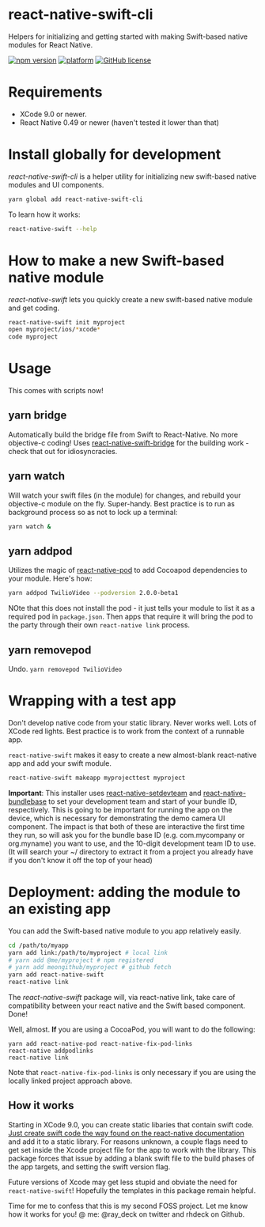 # react-native-swift-cli

Helpers for initializing and getting started with making Swift-based native modules for React Native.

[![npm version](https://badge.fury.io/js/react-native-swift-cli.svg?style=flat)](https://badge.fury.io/js/react-native-swift-cli)
[![platform](https://img.shields.io/badge/platform-iOS-lightgrey.svg?style=flat)](https://github.com/rhdeck/react-native-swift-cli)
[![GitHub license](https://img.shields.io/github/license/mashape/apistatus.svg?style=flat)](https://github.com/rhdeck/react-native-swift-cli/blob/master/LICENSE)

# Requirements

* XCode 9.0 or newer.
* React Native 0.49 or newer (haven't tested it lower than that)

# Install globally for development

_react-native-swift-cli_ is a helper utility for initializing new swift-based native modules and UI components.

```bash
yarn global add react-native-swift-cli
```

To learn how it works:

```bash
react-native-swift --help
```

# How to make a new Swift-based native module

_react-native-swift_ lets you quickly create a new swift-based native module and get coding.

```bash
react-native-swift init myproject
open myproject/ios/*xcode*
code myproject
```

# Usage

This comes with scripts now!

## yarn bridge

Automatically build the bridge file from Swift to React-Native. No more objective-c coding! Uses [react-native-swift-bridge](https://npmjs.org/package/react-native-swift-bridge) for the building work - check that out for idiosyncracies.

## yarn watch

Will watch your swift files (in the module) for changes, and rebuild your objective-c module on the fly. Super-handy. Best practice is to run as background process so as not to lock up a terminal:

```bash
yarn watch &
```

## yarn addpod

Utilizes the magic of [react-native-pod](https://npmjs.com/package/react-native-pod) to add Cocoapod dependencies to your module. Here's how:

```bash
yarn addpod TwilioVideo --podversion 2.0.0-beta1
```

NOte that this does not install the pod - it just tells your module to list it as a required pod in `package.json`. Then apps that require it will bring the pod to the party through their own `react-native link` process.

## yarn removepod

Undo. `yarn removepod TwilioVideo`

# Wrapping with a test app

Don't develop native code from your static library. Never works well. Lots of XCode red lights. Best practice is to work from the context of a runnable app.

`react-native-swift` makes it easy to create a new almost-blank react-native app and add your swift module.

```bash
react-native-swift makeapp myprojecttest myproject
```

**Important**: This installer uses [react-native-setdevteam](https://npmjs.com/package/react-native-setdevteam) and [react-native-bundlebase](https://npmjs.com/package/react-native-bundlebase) to set your development team and start of your bundle ID, respectively. This is going to be important for running the app on the device, which is necessary for demonstrating the demo camera UI component. The impact is that both of these are interactive the first time they run, so will ask you for the bundle base ID (e.g. com.mycompany or org.myname) you want to use, and the 10-digit development team ID to use. (It will search your ~/ directory to extract it from a project you already have if you don't know it off the top of your head)

# Deployment: adding the module to an existing app

You can add the Swift-based native module to you app relatively easily.

```bash
cd /path/to/myapp
yarn add link:/path/to/myproject # local link
# yarn add @me/myproject # npm registered
# yarn add meongithub/myproject # github fetch
yarn add react-native-swift
react-native link
```

The _react-native-swift_ package will, via react-native link, take care of compatibility between your react native and the Swift based component.
Done!

Well, almost. **If** you are using a CocoaPod, you will want to do the following:

```
yarn add react-native-pod react-native-fix-pod-links
react-native addpodlinks
react-native link
```

Note that `react-native-fix-pod-links` is only necessary if you are using the locally linked project approach above.

## How it works

Starting in XCode 9.0, you can create static libaries that contain swift code. [Just create swift code the way found on the react-native documentation](https://facebook.github.io/react-native/docs/native-modules-ios.html) and add it to a static library. For reasons unknown, a couple flags need to get set inside the Xcode project file for the app to work with the library. This package forces that issue by adding a blank swift file to the build phases of the app targets, and setting the swift version flag.

Future versions of Xcode may get less stupid and obviate the need for `react-native-swift`! Hopefully the templates in this package remain helpful.

Time for me to confess that this is my second FOSS project. Let me know how it works for you! @ me: @ray_deck on twitter and rhdeck on Github.
